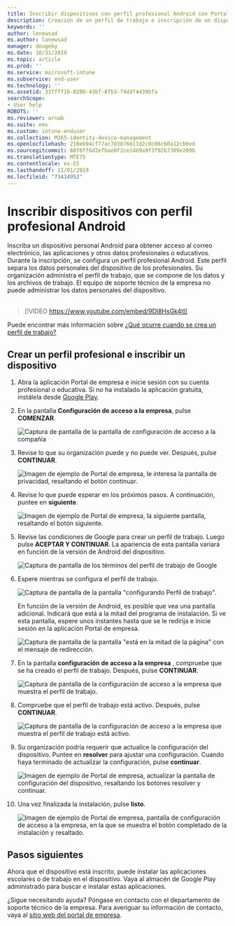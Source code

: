 ```yaml
---
title: Inscribir dispositivos con perfil profesional Android con Portal de empresa de Intune | Microsoft Docs
description: Creación de un perfil de trabajo e inscripción de un dispositivo con Portal de empresa de Intune.
keywords: ''
author: lenewsad
ms.author: lanewsad
manager: dougeby
ms.date: 10/31/2019
ms.topic: article
ms.prod: ''
ms.service: microsoft-intune
ms.subservice: end-user
ms.technology: ''
ms.assetid: 33ffff16-0280-43bf-87b3-74ddf4439bfa
searchScope:
- User help
ROBOTS: ''
ms.reviewer: arnab
ms.suite: ems
ms.custom: intune-enduser
ms.collection: M365-identity-device-management
ms.openlocfilehash: 210eb94cf77ac703076611d2c0c06c60a12cb0ed
ms.sourcegitcommit: 60f0ff6d2efbae0f2ce14b9a9f3f9267309e209b
ms.translationtype: MTE75
ms.contentlocale: es-ES
ms.lasthandoff: 11/01/2019
ms.locfileid: "73414952"
---
```

# <a name="enroll-device-with-android-work-profile"></a>Inscribir dispositivos con perfil profesional Android

Inscriba un dispositivo personal Android para obtener acceso al correo electrónico, las aplicaciones y otros datos profesionales o educativos. Durante la inscripción, se configura un perfil profesional Android. Este perfil separa los datos personales del dispositivo de los profesionales. Su organización administra el perfil de trabajo, que se compone de los datos y los archivos de trabajo. El equipo de soporte técnico de la empresa no puede administrar los datos personales del dispositivo.  
</br>
> [!VIDEO https://www.youtube.com/embed/9Dl8HsGk4tI]

Puede encontrar más información sobre [¿Qué ocurre cuando se crea un perfil de trabajo?](what-happens-when-you-create-a-work-profile-android.md)

## <a name="create-work-profile-and-enroll-device"></a>Crear un perfil profesional e inscribir un dispositivo

1. Abra la aplicación Portal de empresa e inicie sesión con su cuenta profesional o educativa. Si no ha instalado la aplicación gratuita, instálela desde [Google Play](https://play.google.com/store/apps/details?id=com.microsoft.windowsintune.companyportal).  

2. En la pantalla **Configuración de acceso a la empresa**, pulse **COMENZAR**.  

    ![Captura de pantalla de la pantalla de configuración de acceso a la compañía](./media/access-setup-work-profile-1911.png)  

3. Revise lo que su organización puede y no puede ver. Después, pulse **CONTINUAR**. 

    ![Imagen de ejemplo de Portal de empresa, le interesa la pantalla de privacidad, resaltando el botón continuar.](./media/android-privacy-screen-1911.png)  
4. Revise lo que puede esperar en los próximos pasos. A continuación, puntee en **siguiente**.  

    ![Imagen de ejemplo de Portal de empresa, la siguiente pantalla, resaltando el botón siguiente.](./media/android-wp-04-1908.png)  

5. Revise las condiciones de Google para crear un perfil de trabajo. Luego pulse **ACEPTAR Y CONTINUAR**. La apariencia de esta pantalla variará en función de la versión de Android del dispositivo. 

    ![Captura de pantalla de los términos del perfil de trabajo de Google](./media/android-wp-05-1908.png)  

6. Espere mientras se configura el perfil de trabajo.  

    ![Captura de pantalla de la pantalla "configurando Perfil de trabajo".](./media/android-wp-05a-1908.png)  

   En función de la versión de Android, es posible que vea una pantalla adicional. Indicará que está a la mitad del programa de instalación. Si ve esta pantalla, espere unos instantes hasta que se le redirija e inicie sesión en la aplicación Portal de empresa.  

    ![Captura de pantalla de la pantalla "está en la mitad de la página" con el mensaje de redirección.](./media/android-wp-05b-1908.png)  

7. En la pantalla **configuración de acceso a la empresa** , compruebe que se ha creado el perfil de trabajo. Después, pulse **CONTINUAR**.  

    ![Captura de pantalla de la configuración de acceso a la empresa que muestra el perfil de trabajo.](./media/work-profile-complete-1911.png)  

8. Compruebe que el perfil de trabajo está activo. Después, pulse **CONTINUAR**. 

    ![Captura de pantalla de la configuración de acceso a la empresa que muestra el perfil de trabajo está activo.](./media/work-profile-active-1911.png)  

9. Su organización podría requerir que actualice la configuración del dispositivo. Puntee en **resolver** para ajustar una configuración. Cuando haya terminado de actualizar la configuración, pulse **continuar**.    

    ![Imagen de ejemplo de Portal de empresa, actualizar la pantalla de configuración del dispositivo, resaltando los botones resolver y continuar.](./media/resolve-settings-1911.png) 


10. Una vez finalizada la instalación, pulse **listo**.  

    ![Imagen de ejemplo de Portal de empresa, pantalla de configuración de acceso a la empresa, en la que se muestra el botón completado de la instalación y resaltado.](./media/work-profile-done-1911.png)  


## <a name="next-steps"></a>Pasos siguientes  

Ahora que el dispositivo está inscrito, puede instalar las aplicaciones escolares o de trabajo en el dispositivo. Vaya al almacén de Google Play administrado para buscar e instalar estas aplicaciones. 

¿Sigue necesitando ayuda? Póngase en contacto con el departamento de soporte técnico de la empresa. Para averiguar su información de contacto, vaya al [sitio web del portal de empresa](https://go.microsoft.com/fwlink/?linkid=2010980).
